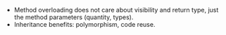 - Method overloading does not care about visibility and return type, just the method parameters (quantity, types).
- Inheritance benefits: polymorphism, code reuse.